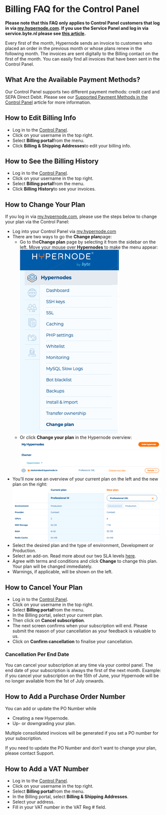 <!-- source: https://support.hypernode.com/en/about/billing/billing-faq-for-the-control-panel/ -->

# Billing FAQ for the Control Panel

**Please note that this FAQ only applies to Control Panel customers that log in via [my.hypernode.com](https://my.hypernode.com/). If you use the Service Panel and log in via service.byte.nl please see [this article](https://support.hypernode.com/en/about/billing/billing-faq-hypernode-by-byte).**

Every first of the month, Hypernode sends an invoice to customers who placed an order in the previous month or whose plans renew in the following month. The invoices are sent digitally to the Billing contact on the first of the month. You can easily find all invoices that have been sent in the Control Panel.

## What Are the Available Payment Methods?

Our Control Panel supports two different payment methods: credit card and SEPA Direct Debit. Please see our [Supported Payment Methods in the Control Panel](https://support.hypernode.com/en/about/billing/supported-payment-methods-in-the-control-panel) article for more information.

## How to Edit Billing Info

- Log in to the [Control Panel](https://my.hypernode.com/).
- Click on your username in the top right.
- Select **Billing portal**from the menu.
- Click **Billing & Shipping Addresses**to edit your billing info.

## How to See the Billing History

- Log in to the [Control Panel](https://my.hypernode.com/).
- Click on your username in the top right.
- Select **Billing portal**from the menu.
- Click **Billing History**to see your invoices.

## How to Change Your Plan

If you log in via [my.hypernode.com](https://auth.hypernode.com/), please use the steps below to change your plan via the Control Panel:

- Log into your Control Panel via [my.hypernode.com](http://my.hypernode.com)
- There are two ways to go the **Change plan**page:
  - Go to the**Change plan** page by selecting it from the sidebar on the left. Move your mouse over **Hypernodes** to make the menu appear:
    ![](_res/YqbbPnc1vfVsic4Kn0_vQRU6kipJ9FLviw.png)
  - Or click **Change your plan** in the Hypernode overview:
    ![](_res/4tWafqDklisEwVNRFCA8VVvhf0zHkYMi1A.png)
- You'll now see an overview of your current plan on the left and the new plan on the right:
  ![](_res/tkmbOB9hsfJ0SfLR-TNCFtKqzRNgC6bvmA.png)
- Select the desired plan and the type of environment, Development or Production.
- Select an add-on. Read more about our two SLA levels [here](https://support.hypernode.com/en/about/support/emergency-support-outside-office-hours-#Hypernode-Emergency-Service-Costs).
- Agree with terms and conditions and click **Change** to change this plan. Your plan will be changed immediately.
- Warnings, if applicable, will be shown on the left.

## How to Cancel Your Plan

- Log in to the [Control Panel](https://my.hypernode.com/).
- Click on your username in the top right.
- Select **Billing portal**from the menu.
- In the Billing portal, select your current plan.
- Then click on **Cancel subscription**.
- The next screen confirms when your subscription will end. Please submit the reason of your cancellation as your feedback is valuable to us.
- Click on **Confirm cancellation** to finalise your cancellation.

### Cancellation Per End Date

You can cancel your subscription at any time via your control panel. The end date of your subscription is always the first of the next month. Example: if you cancel your subscription on the 15th of June, your Hypernode will be no longer available from the 1st of July onwards.

## How to Add a Purchase Order Number

You can add or update the PO Number while

- Creating a new Hypernode.
- Up- or downgrading your plan.

Multiple consolidated invoices will be generated if you set a PO number for your subscription.

If you need to update the PO Number and don't want to change your plan, please contact Support.

## How to Add a VAT Number

- Log in to the [Control Panel](https://my.hypernode.com/).
- Click on your username in the top right.
- Select **Billing portal**from the menu.
- In the Billing portal, select **Billing & Shipping Addresses**.
- Select your address.
- Fill in your VAT number in the VAT Reg # field.
